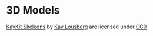 # 3D Models
[KayKit Skeleons](https://kaylousberg.itch.io/kaykit-skeletons) by [Kay Lousberg](https://kaylousberg.itch.io/) are licensed under [CC0](https://creativecommons.org/publicdomain/zero/1.0/)
